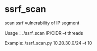 # ssrf_scan
scan ssrf vulnerability of IP segment

Usage：./ssrf_scan IP/CIDR –t threads

Example:./ssrf_scan.py 10.20.30.0/24 –t 10


